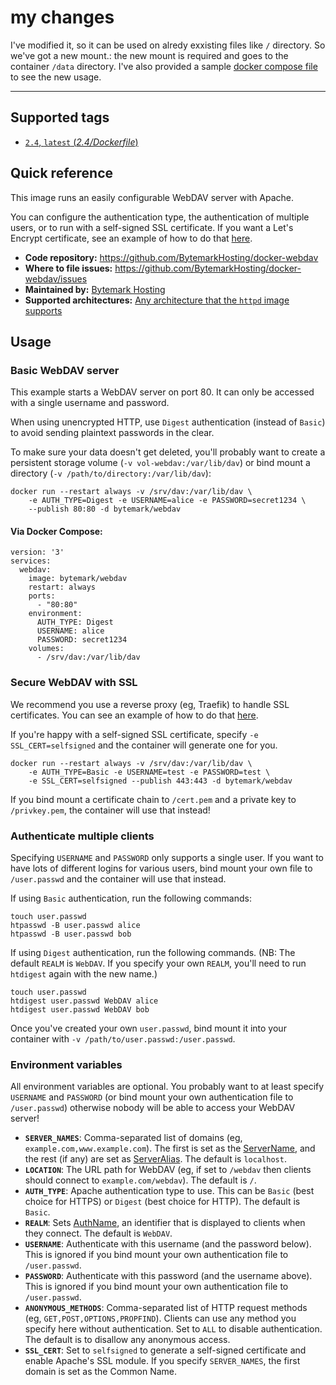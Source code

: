 # my changes
I've modified it, so it can be used on alredy exxisting files like `/` directory.
So we've got a new mount.:
the new mount is required and goes to the container `/data` directory.
I've also provided a sample [docker compose file](docker-compose.yml) to see the new usage.
**********************************************************
## Supported tags

* [`2.4`, `latest` (*2.4/Dockerfile*)](https://github.com/BytemarkHosting/docker-webdav/blob/master/2.4/Dockerfile)

## Quick reference

This image runs an easily configurable WebDAV server with Apache.

You can configure the authentication type, the authentication of multiple users, or to run with a self-signed SSL certificate. If you want a Let's Encrypt certificate, see an example of how to do that [here](https://github.com/BytemarkHosting/configs-webdav-docker).

* **Code repository:**
  https://github.com/BytemarkHosting/docker-webdav
* **Where to file issues:**
  https://github.com/BytemarkHosting/docker-webdav/issues
* **Maintained by:**
  [Bytemark Hosting](https://www.bytemark.co.uk)
* **Supported architectures:**
  [Any architecture that the `httpd` image supports](https://hub.docker.com/_/httpd/)

## Usage

### Basic WebDAV server

This example starts a WebDAV server on port 80. It can only be accessed with a single username and password.

When using unencrypted HTTP, use `Digest` authentication (instead of `Basic`) to avoid sending plaintext passwords in the clear.

To make sure your data doesn't get deleted, you'll probably want to create a persistent storage volume (`-v vol-webdav:/var/lib/dav`) or bind mount a directory (`-v /path/to/directory:/var/lib/dav`):

```
docker run --restart always -v /srv/dav:/var/lib/dav \
    -e AUTH_TYPE=Digest -e USERNAME=alice -e PASSWORD=secret1234 \
    --publish 80:80 -d bytemark/webdav

```

#### Via Docker Compose:

```
version: '3'
services:
  webdav:
    image: bytemark/webdav
    restart: always
    ports:
      - "80:80"
    environment:
      AUTH_TYPE: Digest
      USERNAME: alice
      PASSWORD: secret1234
    volumes:
      - /srv/dav:/var/lib/dav

```
### Secure WebDAV with SSL

We recommend you use a reverse proxy (eg, Traefik) to handle SSL certificates. You can see an example of how to do that [here](https://github.com/BytemarkHosting/configs-webdav-docker).

If you're happy with a self-signed SSL certificate, specify `-e SSL_CERT=selfsigned` and the container will generate one for you.

```
docker run --restart always -v /srv/dav:/var/lib/dav \
    -e AUTH_TYPE=Basic -e USERNAME=test -e PASSWORD=test \
    -e SSL_CERT=selfsigned --publish 443:443 -d bytemark/webdav

```

If you bind mount a certificate chain to `/cert.pem` and a private key to `/privkey.pem`, the container will use that instead!

### Authenticate multiple clients

Specifying `USERNAME` and `PASSWORD` only supports a single user. If you want to have lots of different logins for various users, bind mount your own file to `/user.passwd` and the container will use that instead.

If using `Basic` authentication, run the following commands:

```
touch user.passwd
htpasswd -B user.passwd alice
htpasswd -B user.passwd bob

```

If using `Digest` authentication, run the following commands. (NB: The default `REALM` is `WebDAV`. If you specify your own `REALM`, you'll need to run `htdigest` again with the new name.)


```
touch user.passwd
htdigest user.passwd WebDAV alice
htdigest user.passwd WebDAV bob

```

Once you've created your own `user.passwd`, bind mount it into your container with `-v /path/to/user.passwd:/user.passwd`.

### Environment variables

All environment variables are optional. You probably want to at least specify `USERNAME` and `PASSWORD` (or bind mount your own authentication file to `/user.passwd`) otherwise nobody will be able to access your WebDAV server!

* **`SERVER_NAMES`**: Comma-separated list of domains (eg, `example.com,www.example.com`). The first is set as the [ServerName](https://httpd.apache.org/docs/current/mod/core.html#servername), and the rest (if any) are set as [ServerAlias](https://httpd.apache.org/docs/current/mod/core.html#serveralias). The default is `localhost`.
* **`LOCATION`**: The URL path for WebDAV (eg, if set to `/webdav` then clients should connect to `example.com/webdav`). The default is `/`.
* **`AUTH_TYPE`**: Apache authentication type to use. This can be `Basic` (best choice for HTTPS) or `Digest` (best choice for HTTP). The default is `Basic`.
* **`REALM`**: Sets [AuthName](https://httpd.apache.org/docs/current/mod/mod_authn_core.html#authname), an identifier that is displayed to clients when they connect. The default is `WebDAV`.
* **`USERNAME`**: Authenticate with this username (and the password below). This is ignored if you bind mount your own authentication file to `/user.passwd`.
* **`PASSWORD`**: Authenticate with this password (and the username above). This is ignored if you bind mount your own authentication file to `/user.passwd`.
* **`ANONYMOUS_METHODS`**: Comma-separated list of HTTP request methods (eg, `GET,POST,OPTIONS,PROPFIND`). Clients can use any method you specify here without authentication. Set to `ALL` to disable authentication. The default is to disallow any anonymous access.
* **`SSL_CERT`**: Set to `selfsigned` to generate a self-signed certificate and enable Apache's SSL module. If you specify `SERVER_NAMES`, the first domain is set as the Common Name.

